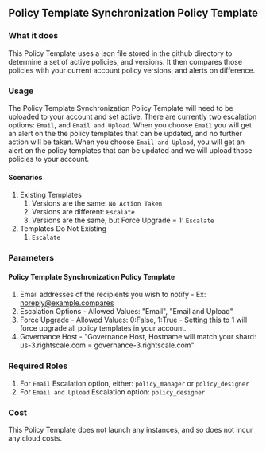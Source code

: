 ## Policy Template Synchronization Policy Template

### What it does

This Policy Template uses a json file stored in the github directory to determine a set of active policies, and versions. It then compares those
 policies with your current account policy versions, and alerts on difference. 

### Usage
The Policy Template Synchronization Policy Template will need to be uploaded to your account and set active. There are currently two escalation options: `Email`,
and `Email and Upload`. When you choose `Email` you will get an alert on the the policy templates that can be updated, and no further action will be taken. 
When you choose `Email and Upload`, you will get an alert on the policy templates that can be updated and we will upload those policies to your account. 

#### Scenarios
1. Existing Templates
   1. Versions are the same: `No Action Taken`
   2. Versions are different: `Escalate`
   3. Versions are the same, but Force Upgrade = 1: `Escalate`
2. Templates Do Not Existing
   1. `Escalate`

### Parameters

#### Policy Template Synchronization Policy Template
1. Email addresses of the recipients you wish to notify - Ex: noreply@example.compares
2. Escalation Options - Allowed Values: "Email", "Email and Upload"
3. Force Upgrade - Allowed Values: 0:False, 1:True - Setting this to 1 will force upgrade all policy templates in your account. 
4. Governance Host - "Governance Host, Hostname will match your shard: us-3.rightscale.com = governance-3.rightscale.com"

### Required Roles
1. For `Email` Escalation option, either: `policy_manager` or `policy_designer`
2. For `Email and Upload` Escalation option: `policy_designer`

### Cost

This Policy Template does not launch any instances, and so does not incur any cloud costs.

